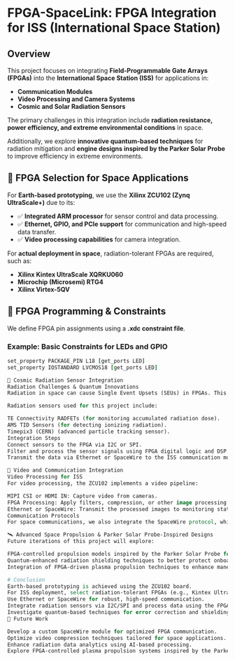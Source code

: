 # **FPGA-SpaceLink: FPGA Integration for ISS (International Space Station)**

## Overview

This project focuses on integrating **Field-Programmable Gate Arrays (FPGAs)** into the **International Space Station (ISS)** for applications in:
- **Communication Modules**
- **Video Processing and Camera Systems**
- **Cosmic and Solar Radiation Sensors**

The primary challenges in this integration include **radiation resistance, power efficiency, and extreme environmental conditions** in space.

Additionally, we explore **innovative quantum-based techniques** for radiation mitigation and **engine designs inspired by the Parker Solar Probe** to improve efficiency in extreme environments.

## 🚀 FPGA Selection for Space Applications

For **Earth-based prototyping**, we use the **Xilinx ZCU102 (Zynq UltraScale+)** due to its:
- ✅ **Integrated ARM processor** for sensor control and data processing.
- ✅ **Ethernet, GPIO, and PCIe support** for communication and high-speed data transfer.
- ✅ **Video processing capabilities** for camera integration.

For **actual deployment in space**, radiation-tolerant FPGAs are required, such as:
- **Xilinx Kintex UltraScale XQRKU060**
- **Microchip (Microsemi) RTG4**
- **Xilinx Virtex-5QV**

## 🔧 FPGA Programming & Constraints

We define FPGA pin assignments using a **.xdc constraint file**.

### Example: Basic Constraints for LEDs and GPIO
```tcl
set_property PACKAGE_PIN L18 [get_ports LED]
set_property IOSTANDARD LVCMOS18 [get_ports LED]

🌌 Cosmic Radiation Sensor Integration
Radiation Challenges & Quantum Innovations
Radiation in space can cause Single Event Upsets (SEUs) in FPGAs. This project explores quantum-based shielding techniques and advanced error correction algorithms to mitigate these effects.

Radiation sensors used for this project include:

TE Connectivity RADFETs (for monitoring accumulated radiation dose).
AMS TID Sensors (for detecting ionizing radiation).
Timepix3 (CERN) (advanced particle tracking sensor).
Integration Steps
Connect sensors to the FPGA via I2C or SPI.
Filter and process the sensor signals using FPGA digital logic and DSP blocks.
Transmit the data via Ethernet or SpaceWire to the ISS communication modules.

🎥 Video and Communication Integration
Video Processing for ISS
For video processing, the ZCU102 implements a video pipeline:

MIPI CSI or HDMI IN: Capture video from cameras.
FPGA Processing: Apply filters, compression, or other image processing algorithms.
Ethernet or SpaceWire: Transmit the processed images to monitoring stations.
Communication Protocols
For space communications, we also integrate the SpaceWire protocol, which is widely used in satellites and the ISS for reliable, high-speed data transfer.

🛰️ Advanced Space Propulsion & Parker Solar Probe-Inspired Designs
Future iterations of this project will explore:

FPGA-controlled propulsion models inspired by the Parker Solar Probe for improved space navigation.
Quantum-enhanced radiation shielding techniques to better protect onboard electronics.
Integration of FPGA-driven plasma propulsion techniques to enhance maneuverability and efficiency in deep space missions.

# Conclusion
Earth-based prototyping is achieved using the ZCU102 board.
For ISS deployment, select radiation-tolerant FPGAs (e.g., Kintex UltraScale XQRKU060, Microsemi RTG4, or Virtex-5QV).
Use Ethernet or SpaceWire for robust, high-speed communication.
Integrate radiation sensors via I2C/SPI and process data using the FPGA's ARM cores and digital logic.
Investigate quantum-based techniques for error correction and shielding to enhance system reliability in extreme environments.
📌 Future Work

Develop a custom SpaceWire module for optimized FPGA communication.
Optimize video compression techniques tailored for space applications.
Enhance radiation data analytics using AI-based processing.
Explore FPGA-controlled plasma propulsion systems inspired by the Parker Solar Probe design.

